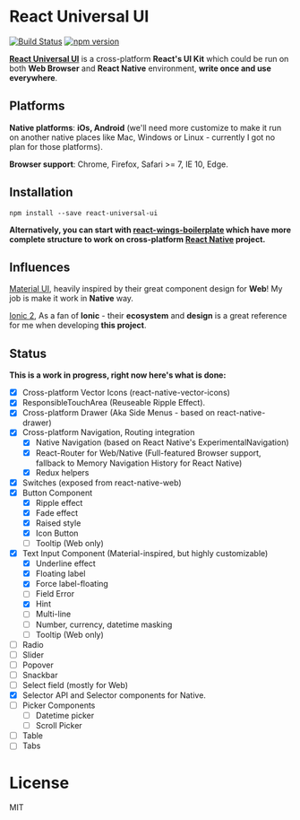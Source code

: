 # React Universal UI

[![Build Status][travis-image]][travis-url]
[![npm version][npm-image]][npm-url]

**[React Universal UI][github-url]** is a cross-platform **React's UI Kit** which could be run on both **Web Browser** and **React Native** environment, **write once and use everywhere**.

## Platforms

**Native platforms**: **iOs, Android** (we'll need more customize to make it run on another native places like Mac, Windows or Linux - currently I got no plan for those platforms).

**Browser support**: Chrome, Firefox, Safari >= 7, IE 10, Edge.

[npm-image]: https://badge.fury.io/js/react-universal-ui.svg
[npm-url]: https://npmjs.org/package/react-universal-ui
[travis-image]: https://travis-ci.org/cloudle/ruui.svg?branch=master
[travis-url]: https://travis-ci.org/cloudle/ruui
[github-url]: https://github.com/cloudle/ruui
[react-url]: https://facebook.github.io/react/
[react-native-url]: https://facebook.github.io/react-native/
[react-native-web-url]: https://github.com/necolas/react-native-web
[react-wings-boilerplate-url]: https://github.com/cloudle/react-wings-boilerplate
[material-ui-url]: http://www.material-ui.com/
[ionic-url]: http://ionicframework.com/docs/v2/components/#overview
[react-native-vector-icon-url]: https://github.com/oblador/react-native-vector-icons
[cloud-vector-icons]: https://github.com/cloudle/react-native-vector-icons
[react-native-drawer-url]: https://github.com/root-two/react-native-drawer
[documentation-url]: https://cloudle.github.io/

## Installation
```
npm install --save react-universal-ui
```

**Alternatively, you can start with [react-wings-boilerplate][react-wings-boilerplate-url] which have more complete structure to work on cross-platform [React Native][react-native-url] project.**

## Influences
[Material UI][material-ui-url], heavily inspired by their great component design for **Web**! My job is make it work in **Native** way.

[Ionic 2][ionic-url], As a fan of **Ionic** - their **ecosystem** and **design** is a great reference for me when developing **this project**.

## Status
**This is a work in progress, right now here's what is done:**

- [x] Cross-platform Vector Icons (react-native-vector-icons)
- [x] ResponsibleTouchArea (Reuseable Ripple Effect).
- [x] Cross-platform Drawer (Aka Side Menus - based on react-native-drawer)
- [x] Cross-platform Navigation, Routing integration
  - [x] Native Navigation (based on React Native's ExperimentalNavigation)
  - [x] React-Router for Web/Native (Full-featured Browser support, fallback to Memory Navigation History for React Native)
  - [x] Redux helpers
- [x] Switches (exposed from react-native-web)
- [x] Button Component
  - [x] Ripple effect
  - [x] Fade effect
  - [x] Raised style
  - [x] Icon Button
  - [ ] Tooltip (Web only)
- [x] Text Input Component (Material-inspired, but highly customizable)
  - [x] Underline effect
  - [x] Floating label
  - [x] Force label-floating
  - [ ] Field Error
  - [x] Hint
  - [ ] Multi-line
  - [ ] Number, currency, datetime masking
  - [ ] Tooltip (Web only)
- [ ] Radio
- [ ] Slider
- [ ] Popover
- [ ] Snackbar
- [ ] Select field (mostly for Web)
- [x] Selector API and Selector components for Native.  
- [ ] Picker Components 
  - [ ] Datetime picker
  - [ ] Scroll Picker
- [ ] Table
- [ ] Tabs

# License

MIT